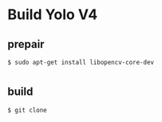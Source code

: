 # Build Yolo V4
## prepair
    $ sudo apt-get install libopencv-core-dev
#
## build
    $ git clone 